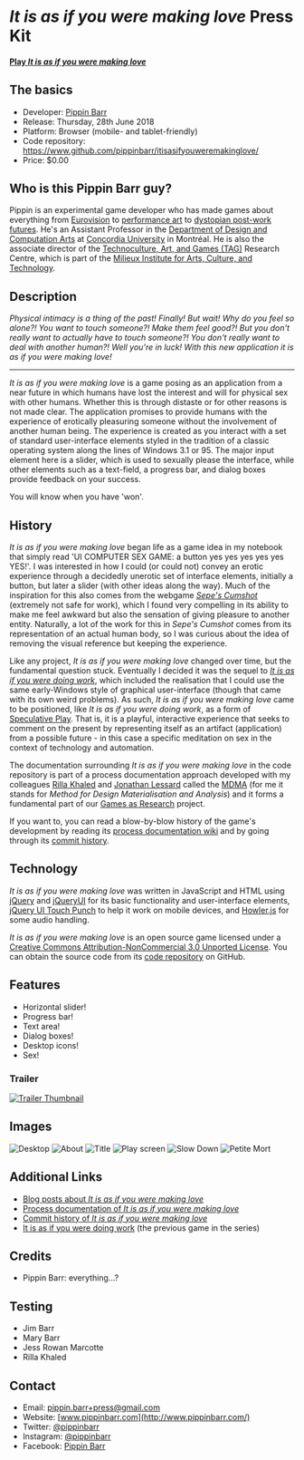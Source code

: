 # _It is as if you were making love_ Press Kit

#### [Play _It is as if you were making love_](https://pippinbarr.github.io/itisasifyouweremakinglove/)

## The basics

* Developer: [Pippin Barr](http://www.pippinbarr.com/)
* Release: Thursday, 28th June 2018
* Platform: Browser (mobile- and tablet-friendly)
* Code repository: https://www.github.com/pippinbarr/itisasifyouweremakinglove/
* Price: $0.00

## Who is this Pippin Barr guy?

Pippin is an experimental game developer who has made games about everything from [Eurovision](http://www.pippinbarr.com/2012/03/27/epic-sax-game/) to [performance art](http://www.pippinbarr.com/2011/09/14/the-artist-is-present/) to [dystopian post-work futures](http://www.pippinbarr.com/games/2017/07/03/it-is-as-if-you-were-doing-work.html). He's an Assistant Professor in the [Department of Design and Computation Arts](http://www.concordia.ca/finearts/design.html) at [Concordia University](http://www.concordia.ca/) in Montréal. He is also the associate director of the [Technoculture, Art, and Games (TAG)](http://tag.hexagram.ca/) Research Centre, which is part of the [Milieux Institute for Arts, Culture, and Technology](http://milieux.concordia.ca/).

## Description

_Physical intimacy is a thing of the past! Finally! But wait! Why do you feel so alone?! You want to touch someone?! Make them feel good?! But you don't really want to actually have to touch someone?! You don't really want to deal with another human?! Well you're in luck! With this new application it is as if you were making love!_

---

_It is as if you were making love_ is a game posing as an application from a near future in which humans have lost the interest and will for physical sex with other humans. Whether this is through distaste or for other reasons is not made clear. The application promises to provide humans with the experience of erotically pleasuring someone without the involvement of another human being. The experience is created as you interact with a set of standard user-interface elements styled in the tradition of a classic operating system along the lines of Windows 3.1 or 95. The major input element here is a slider, which is used to sexually please the interface, while other elements such as a text-field, a progress bar, and dialog boxes provide feedback on your success.

You will know when you have 'won'.

## History

_It is as if you were making love_ began life as a game idea in my notebook that simply read 'UI COMPUTER SEX GAME: a button yes yes yes yes yes YES!'. I was interested in how I could (or could not) convey an erotic experience through a decidedly unerotic set of interface elements, initially a button, but later a slider (with other ideas along the way). Much of the inspiration for this also comes from the webgame [_Sepe's Cumshot_](https://www.comdotgame.com/play/sepes-cumshot) (extremely not safe for work), which I found very compelling in its ability to make me feel awkward but also the sensation of giving pleasure to another entity. Naturally, a lot of the work for this in _Sepe's Cumshot_ comes from its representation of an actual human body, so I was curious about the idea of removing the visual reference but keeping the experience.

Like any project, _It is as if you were making love_ changed over time, but the fundamental question stuck. Eventually I decided it was the sequel to [_It is as if you were doing work_](https://github.com/pippinbarr/itisasifyouweredoingwork), which included the realisation that I could use the same early-Windows style of graphical user-interface (though that came with its own weird problems). As such, _It is as if you were making love_ came to be positioned, like _It is as if you were doing work_, as a form of [Speculative Play](http://www.speculativeplay.com/). That is, it is a playful, interactive experience that seeks to comment on the present by representing itself as an artifact (application) from a possible future - in this case a specific meditation on sex in the context of technology and automation.

The documentation surrounding _It is as if you were making love_ in the code repository is part of a process documentation approach developed with my colleagues [Rilla Khaled](https://rillakhaled.github.io/) and [Jonathan Lessard](https://jonathanlessard.net/) called the [MDMA](http://www.gamesasresearch.com/mdma) (for me it stands for _Method for Design Materialisation and Analysis_) and it forms a fundamental part of our [Games as Research](http://www.gamesasresearch.com/) project.

If you want to, you can read a blow-by-blow history of the game's development by reading its [process documentation wiki](https://github.com/pippinbarr/itisasifyouweremakinglove/wiki) and by going through its [commit history](https://github.com/pippinbarr/itisasifyouweremakinglove/commits/master).

## Technology

_It is as if you were making love_ was written in JavaScript and HTML using [jQuery](http://jquery.com/) and [jQueryUI](http://jqueryui.com/) for its basic functionality and user-interface elements, [jQuery UI Touch Punch](http://touchpunch.furf.com/) to help it work on mobile devices, and [Howler.js](https://howlerjs.com/) for some audio handling.

_It is as if you were making love_ is an open source game licensed under a [Creative Commons Attribution-NonCommercial 3.0 Unported License](http://creativecommons.org/licenses/by-nc/3.0/). You can obtain the source code from its [code repository](https://github.com/pippinbarr/itisasifyouweremakinglove) on GitHub.

## Features

- Horizontal slider!
- Progress bar!
- Text area!
- Dialog boxes!
- Desktop icons!
- Sex!

### Trailer

[![Trailer Thumbnail](https://img.youtube.com/vi/lXA4gv2FdNw/0.jpg)](https://www.youtube.com/watch?v=lXA4gv2FdNw)

## Images

![Desktop](images/desktop.png) ![About](images/about.png) ![Title](images/title.png) ![Play screen](images/play.png) ![Slow Down](images/slow-down.png) ![Petite Mort](images/petite-mort.png)

## Additional Links

- [Blog posts about _It is as if you were making love_](https://www.pippinbarr.com/search.html?q=%22It%20is%20as%20if%20you%20were%20making%20love%22)
- [Process documentation of _It is as if you were making love_](https://github.com/pippinbarr/itisasifyouweremakinglove/wiki)
- [Commit history of _It is as if you were making love_](https://github.com/pippinbarr/itisasifyouweremakinglove/commits/master)
- [It is as if you were doing work](http://www.pippinbarr.com/games/2017/07/03/it-is-as-if-you-were-doing-work.html) (the previous game in the series)

## Credits

* Pippin Barr: everything...?

## Testing

* Jim Barr
* Mary Barr
* Jess Rowan Marcotte
* Rilla Khaled

## Contact

* Email: [pippin.barr+press@gmail.com](mailto:pippin.barr+press@gmail.com)
* Website: [www.pippinbarr.com](http://www.pippinbarr.com/)
* Twitter: [@pippinbarr](https://www.twitter.com/pippinbarr)
* Instagram: [@pippinbarr](https://www.instagram.com/pippinbarr)
* Facebook: [Pippin Barr](http://www.facebook.com/pippin.barr)
